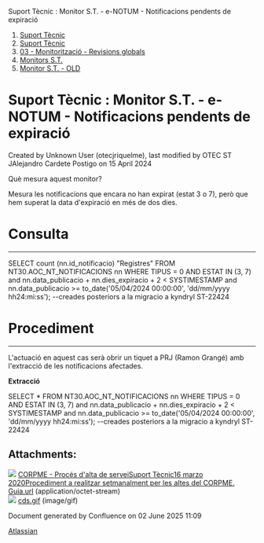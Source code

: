 Suport Tècnic : Monitor S.T. - e-NOTUM - Notificacions pendents de expiració  

1.  [Suport Tècnic](index.md)
2.  [Suport Tècnic](13893782.md)
3.  [03 - Monitorització - Revisions globals](26313327.md)
4.  [Monitors S.T.](Monitors-S.T._41522177.md)
5.  [Monitor S.T. - OLD](Monitor-S.T.---OLD_118555256.md)

Suport Tècnic : Monitor S.T. - e-NOTUM - Notificacions pendents de expiració
============================================================================

Created by Unknown User (otecjriquelme), last modified by OTEC ST JAlejandro Cardete Postigo on 15 April 2024

Què mesura aquest monitor?

Mesura les notificacions que encara no han expirat (estat 3 o 7), però que hem superat la data d'expiració en més de dos dies.

**Consulta**
============

* * *

SELECT count (nn.id\_notificacio) "Registres"
  FROM NT30.AOC\_NT\_NOTIFICACIONS nn
WHERE TIPUS = 0
   AND ESTAT IN (3, 7)
   and nn.data\_publicacio + nn.dies\_expiracio + 2 < SYSTIMESTAMP
   and nn.data\_publicacio >= to\_date('05/04/2024 00:00:00', 'dd/mm/yyyy hh24:mi:ss'); --creades posteriors a la migracio a kyndryl ST-22424

**Procediment**
===============

* * *

L'actuació en aquest cas serà obrir un tiquet a PRJ (Ramon Grangé) amb l'extracció de les notificacions afectades.

**Extracció**

SELECT \*
  FROM NT30.AOC\_NT\_NOTIFICACIONS nn
WHERE TIPUS = 0
   AND ESTAT IN (3, 7)
   and nn.data\_publicacio + nn.dies\_expiracio + 2 < SYSTIMESTAMP
   and nn.data\_publicacio >= to\_date('05/04/2024 00:00:00', 'dd/mm/yyyy hh24:mi:ss'); --creades posteriors a la migracio a kyndryl ST-22424

  

####   
  

  

Attachments:
------------

![](images/icons/bullet_blue.gif) [CORPME - Procés d'alta de serveiSuport Tècnic16 marzo 2020Procediment a realitzar setmanalment per les altes del CORPME. Guia.url](attachments/77824421/77824422.url) (application/octet-stream)  
![](images/icons/bullet_blue.gif) [cds.gif](attachments/77824421/77824423.gif) (image/gif)  

Document generated by Confluence on 02 June 2025 11:09

[Atlassian](http://www.atlassian.com/)